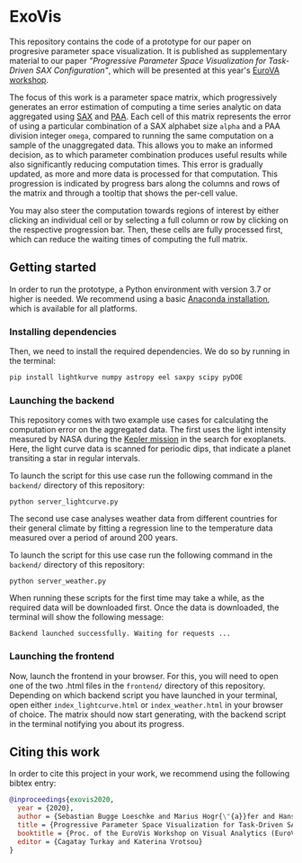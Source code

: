 # ExoVis

This repository contains the code of a prototype for our paper on progresive parameter space visualization.
It is published as supplementary material to our paper _"Progressive Parameter Space Visualization for Task-Driven SAX Configuration"_, which will be presented at this year's [EuroVA workshop](https://www.eurova.org/eurova-2020).

The focus of this work is a parameter space matrix, which progressively generates an error estimation of computing a time series analytic on data aggregated using [SAX](https://www.cs.ucr.edu/~eamonn/SAX.htm) and [PAA](https://jmotif.github.io/sax-vsm_site/morea/algorithm/PAA.html).
Each cell of this matrix represents the error of using a particular combination of a SAX alphabet size ```alpha``` and a PAA division integer ```omega```, compared to running the same computation on a sample of the unaggregated data.
This allows you to make an informed decision, as to which parameter combination produces useful results while also significantly reducing computation times.
This error is gradually updated, as more and more data is processed for that computation.
This progression is indicated by progress bars along the columns and rows of the matrix and through a tooltip that shows the per-cell value.

You may also steer the computation towards regions of interest by either clicking an individual cell or by selecting a full column or row by clicking on the respective progression bar.
Then, these cells are fully processed first, which can reduce the waiting times of computing the full matrix.


## Getting started
In order to run the prototype, a Python environment with version 3.7 or higher is needed.
We recommend using a basic [Anaconda installation](https://docs.conda.io/en/latest/miniconda.html), which is available for all platforms.

### Installing dependencies

Then, we need to install the required dependencies. 
We do so by running in the terminal:

```bash
pip install lightkurve numpy astropy eel saxpy scipy pyDOE 
```


### Launching the backend

This repository comes with two example use cases for calculating the computation error on the aggregated data.
The first uses the light intensity measured by NASA during the [Kepler mission](https://www.nasa.gov/mission_pages/kepler/main/index.html) in the search for exoplanets.
Here, the light curve data is scanned for periodic dips, that indicate a planet transiting a star in regular intervals.

To launch the script for this use case run the following command in the ```backend/``` directory of this repository:
```
python server_lightcurve.py
```

The second use case analyses weather data from different countries for their general climate by fitting a regression line to the temperature data measured over a period of around 200 years.

To launch the script for this use case run the following command in the ```backend/``` directory of this repository:
```
python server_weather.py
```

When running these scripts for the first time may take a while, as the required data will be downloaded first.
Once the data is downloaded, the terminal will show the following message:
```
Backend launched successfully. Waiting for requests ... 
```

### Launching the frontend

Now, launch the frontend in your browser.
For this, you will need to open one of the two .html files in the ```frontend/``` directory of this repository.
Depending on which backend script you have launched in your terminal, open either ```index_lightcurve.html``` or ```index_weather.html``` in your browser of choice.
The matrix should now start generating, with the backend script in the terminal notifying you about its progress.


## Citing this work
In order to cite this project in your work, we recommend using the following bibtex entry:

```bib
@inproceedings{exovis2020,
  year = {2020},
  author = {Sebastian Bugge Loeschke and Marius Hogr{\"{a}}fer and Hans-J{\"{o}}rg Schulz},
  title = {Progressive Parameter Space Visualization for Task-Driven SAX Configuration},
  booktitle = {Proc. of the EuroVis Workshop on Visual Analytics (EuroVA'20)},
  editor = {Cagatay Turkay and Katerina Vrotsou}
}
```



